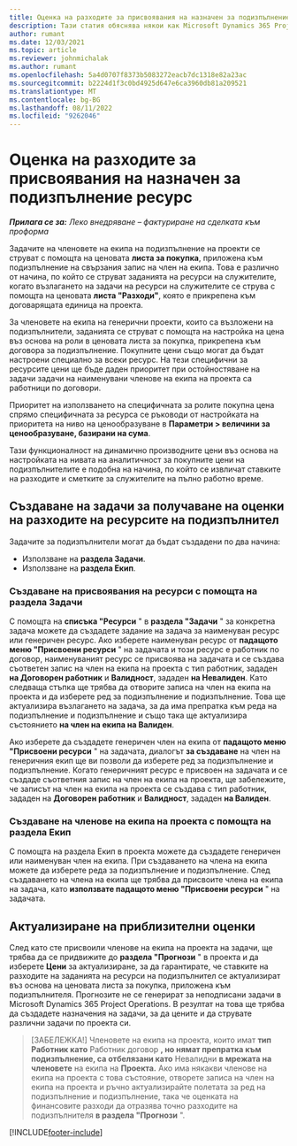 ```yaml
---
title: Оценка на разходите за присвоявания на назначен за подизпълнение ресурс
description: Тази статия обяснява някои как Microsoft Dynamics 365 Project Operations изчислява оценка на разходите на възлагания на ресурси, възложени на подизпълнители.
author: rumant
ms.date: 12/03/2021
ms.topic: article
ms.reviewer: johnmichalak
ms.author: rumant
ms.openlocfilehash: 5a4d0707f8373b5083272eacb7dc1318e82a23ac
ms.sourcegitcommit: b2224d1f3c0bd4925d647e6ca3960db81a209521
ms.translationtype: MT
ms.contentlocale: bg-BG
ms.lasthandoff: 08/11/2022
ms.locfileid: "9262046"
---
```

# <a name="cost-estimation-of-subcontracted-resource-assignments"></a>Оценка на разходите за присвоявания на назначен за подизпълнение ресурс

_**Прилага се за:** Леко внедряване – фактуриране на сделката към проформа_

Задачите на членовете на екипа на подизпълнение на проекти се струват с помощта на ценовата **листа за покупка**, приложена към подизпълнение на свързания запис на член на екипа. Това е различно от начина, по който се струват заданията на ресурси на служителите, когато възлагането на задачи на ресурси на служителите се струва с помощта на ценовата **листа "Разходи"**, която е прикрепена към договарящата единица на проекта. 

За членовете на екипа на генерични проекти, които са възложени на подизпълнители, заданията се струват с помощта на настройка на цена въз основа на роли в ценовата листа за покупка, прикрепена към договора за подизпълнение. Покупните цени също могат да бъдат настроени специално за всеки ресурс. На тези специфични за ресурсите цени ще бъде даден приоритет при остойностяване на задачи задачи на наименувани членове на екипа на проекта са работници по договори. 

Приоритет на използването на специфичната за ролите покупна цена спрямо специфичната за ресурса се ръководи от настройката на приоритета на ниво на ценообразуване в **Параметри > величини за ценообразуване, базирани на сума**.

Тази функционалност на динамично производните цени въз основа на настройката на нивата на аналитичност за покупните цени на подизпълнителите е подобна на начина, по който се извличат ставките на разходите и сметките за служителите на пълно работно време. 

## <a name="creating-task-assignments-for-getting-cost-estimates-of-subcontractor-resources"></a>Създаване на задачи за получаване на оценки на разходите на ресурсите на подизпълнител

Задачите за подизпълнители могат да бъдат създадени по два начина: 
- Използване на **раздела Задачи**.
- Използване на **раздела Екип**.

### <a name="creating-resources-assignments-using-the-tasks-tab"></a>Създаване на присвоявания на ресурси с помощта на раздела Задачи
С помощта на **списъка "Ресурси** " в **раздела "Задачи** " за конкретна задача можете да създадете задание на задача за наименуван ресурс или генеричен ресурс. Ако изберете наименуван ресурс от **падащото меню "Присвоени ресурси** " на задачата и този ресурс е работник по договор, наименуваният ресурс се присвоява на задачата и се създава съответен запис на член на екипа на проекта с тип работник, зададен **на Договорен работник** и **Валидност**, зададен **на Невалиден**. Като следваща стъпка ще трябва да отворите записа на член на екипа на проекта и да изберете ред за подизпълнение и подизпълнение. Това ще актуализира възлагането на задача, за да има препратка към реда на подизпълнение и подизпълнение и също така ще актуализира състоянието **на член на екипа на Валиден**.

Ако изберете да създадете генеричен член на екипа от **падащото меню "Присвоени ресурси** " на задачата, диалогът **за създаване** на член на генеричния екип ще ви позволи да изберете ред за подизпълнение и подизпълнение. Когато генеричният ресурс е присвоен на задачата и се създаде съответния запис на член на екипа на проекта, ще забележите, че записът на член на екипа на проекта се създава с тип работник, зададен на **Договорен работник** и **Валидност**, зададен **на Валиден**.

### <a name="creating-project-team-members-using-the-team-tab"></a>Създаване на членове на екипа на проекта с помощта на раздела Екип
С помощта на раздела Екип в проекта можете да създадете генеричен или наименуван член на екипа. При създаването на члена на екипа можете да изберете реда за подизпълнение и подизпълнение. След създаването на члена на екипа ще трябва да присвоите члена на екипа на задача, като **използвате падащото меню "Присвоени ресурси** " на задачата. 

## <a name="updating-estimates"></a>Актуализиране на приблизителни оценки
След като сте присвоили членове на екипа на проекта на задачи, ще трябва да се придвижите до **раздела "Прогнози** " в проекта и да изберете **Цени** за актуализиране, за да гарантирате, че ставките на разходите на заданията на ресурси на подизпълнител се актуализират въз основа на ценовата листа за покупка, приложена към подизпълнителя. Прогнозите не се генерират за неподписани задачи в Microsoft Dynamics 365 Project Operations. В резултат на това ще трябва да създадете назначения на задачи, за да цените и да струвате различни задачи по проекта си. 

> [ЗАБЕЛЕЖКА!] Членовете на екипа на проекта, които имат **тип Работник като** Работник договор **, но нямат препратка към подизпълнение, са отбелязани като** Невалидни **в мрежата на членовете** на екипа на **Проекта.** Ако има някакви членове на екипа на проекта с това състояние, отворете записа на член на екипа на проекта и ръчно актуализирайте полетата за ред на подизпълнение и подизпълнение, така че оценката на финансовите разходи да отразява точно разходите на подизпълнителя **в раздела "Прогнози** ". 


[!INCLUDE[footer-include](../../includes/footer-banner.md)]
